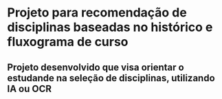 # Projeto para recomendação de disciplinas baseadas no histórico e fluxograma de curso

## Projeto desenvolvido que visa orientar o estudande na seleção de disciplinas, utilizando IA ou OCR
